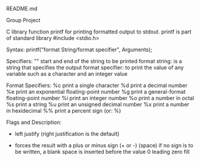README.md

Group Project

C library function printf for printing formatted output to stdout.
printf is part of standard library #include <stdio.h>

Syntax:
printf("format String/format specifier", Arguments);

Specifiers:
"" start and end of the string to be printed
format string: is a string that specifies the output
format specifier: to print the value of any variable such as a character and an integer value

Format Specifiers:
%c print a single character
%d print a decimal number
%e print an exponential floating-point number
%g print a general-format floating-point number
%i print an integer number
%o print a number in octal
%s print a string
%u print an unsigned decimal number
%x print a number in hexidecimal
%% print a percent sign (or: \%)


Flags and Description:
- left justify (right justification is the default)
+ forces the result with a plus or minus sign (+ or -)
(space) if no sign is to be written, a blank space is inserted before the value
0 leading zero fill
